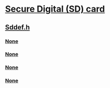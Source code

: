 # [Secure Digital (SD) card](../_sd/index.md)
## [Sddef.h](index.md)
### [None](../sddef/ne-sddef-sd_command_class.md)
### [None](../sddef/ne-sddef-sd_response_type.md)
### [None](../sddef/ne-sddef-sd_transfer_type.md)
### [None](../sddef/ns-sddef-_sdcmd_descriptor.md)
